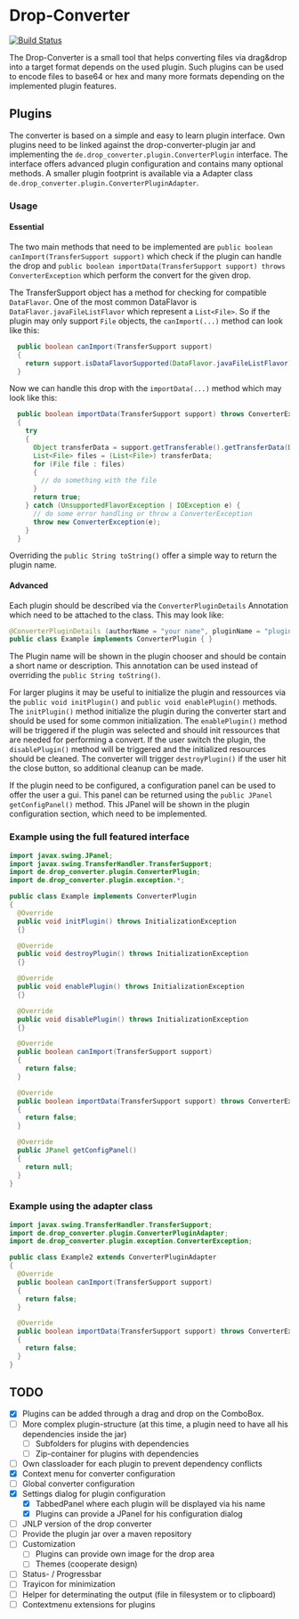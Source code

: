 # Drop-Converter
[![Build Status](https://travis-ci.org/Rayman2200/drop-converter.png?branch=master)](https://travis-ci.org/Rayman2200/drop-converter)

The Drop-Converter is a small tool that helps converting files via drag&drop into a target format depends on the used plugin. Such plugins can be used to encode files to base64 or hex and many more formats depending on the implemented plugin features. 

## Plugins
The converter is based on a simple and easy to learn plugin interface. Own plugins need to be linked against the drop-converter-plugin jar and implementing the `de.drop_converter.plugin.ConverterPlugin` interface. The interface offers advanced plugin configuration and contains many optional methods. A smaller plugin footprint is available via a Adapter class `de.drop_converter.plugin.ConverterPluginAdapter`.  

### Usage
#### Essential
The two main methods that need to be implemented are `public boolean canImport(TransferSupport support)` which check if the plugin can handle the drop and `public boolean importData(TransferSupport support) throws ConverterException` which perform the convert for the given drop.

The TransferSupport object has a method for checking for compatible `DataFlavor`. One of the most common DataFlavor is `DataFlavor.javaFileListFlavor` which represent a `List<File>`. So if the plugin may only support `File` objects, the `canImport(...)` method can look like this:

```java
  public boolean canImport(TransferSupport support)
  {
    return support.isDataFlavorSupported(DataFlavor.javaFileListFlavor);
  }
```

Now we can handle this drop with the `importData(...)` method which may look like this:
```java
  public boolean importData(TransferSupport support) throws ConverterException
  {
    try 
    {
      Object transferData = support.getTransferable().getTransferData(DataFlavor.javaFileListFlavor);
      List<File> files = (List<File>) transferData;
      for (File file : files) 
      {
        // do something with the file
      }
      return true;
    } catch (UnsupportedFlavorException | IOException e) {
      // do some error handling or throw a ConverterException
      throw new ConverterException(e);
    }
  }
```

Overriding the `public String toString()` offer a simple way to return the plugin name. 

#### Advanced
Each plugin should be described via the `ConverterPluginDetails` Annotation which need to be attached to the class. This may look like:

```java
@ConverterPluginDetails (authorName = "your name", pluginName = "plugin name", pluginVersion = "1.0")
public class Example implements ConverterPlugin { }

```

The Plugin name will be shown in the plugin chooser and should be contain a short name or description. This annotation can be used instead of overriding the `public String toString()`.

For larger plugins it may be useful to initialize the plugin and ressources via the `public void initPlugin()` and `public void enablePlugin()` methods. The `initPlugin()` method initialize the plugin during the converter start and should be used for some common initialization. The `enablePlugin()` method will be triggered if the plugin was selected and should init ressources that are needed for performing a convert. If the user switch the plugin, the `disablePlugin()` method will be triggered and the initialized resources should be cleaned. The converter will trigger `destroyPlugin()` if the user hit the close button, so additional cleanup can be made.

If the plugin need to be configured, a configuration panel can be used to offer the user a gui. This panel can be returned using the `public JPanel getConfigPanel()` method. This JPanel will be shown in the plugin configuration section, which need to be implemented. 

### Example using the full featured interface

```java
import javax.swing.JPanel;
import javax.swing.TransferHandler.TransferSupport;
import de.drop_converter.plugin.ConverterPlugin;
import de.drop_converter.plugin.exception.*;

public class Example implements ConverterPlugin
{
  @Override
  public void initPlugin() throws InitializationException
  {}

  @Override
  public void destroyPlugin() throws InitializationException
  {}

  @Override
  public void enablePlugin() throws InitializationException
  {}

  @Override
  public void disablePlugin() throws InitializationException
  {}

  @Override
  public boolean canImport(TransferSupport support)
  {
    return false;
  }

  @Override
  public boolean importData(TransferSupport support) throws ConverterException
  {
    return false;
  }

  @Override
  public JPanel getConfigPanel()
  {
    return null;
  }
}
```

### Example using the adapter class
```java
import javax.swing.TransferHandler.TransferSupport;
import de.drop_converter.plugin.ConverterPluginAdapter;
import de.drop_converter.plugin.exception.ConverterException;

public class Example2 extends ConverterPluginAdapter
{
  @Override
  public boolean canImport(TransferSupport support)
  {
    return false;
  }

  @Override
  public boolean importData(TransferSupport support) throws ConverterException
  {
    return false;
  }
}
```

## TODO

- [x] Plugins can be added through a drag and drop on the ComboBox.
- [ ] More complex plugin-structure (at this time, a plugin need to have all his dependencies inside the jar)
  - [ ] Subfolders for plugins with dependencies
  - [ ] Zip-container for plugins with dependencies
- [ ] Own classloader for each plugin to prevent dependency conflicts
- [x] Context menu for converter configuration
- [ ] Global converter configuration
- [x] Settings dialog for plugin configuration
  - [x] TabbedPanel where each plugin will be displayed via his name
  - [x] Plugins can provide a JPanel for his configuration dialog
- [ ] JNLP version of the drop converter
- [ ] Provide the plugin jar over a maven repository
- [ ] Customization 
  - [ ] Plugins can provide own image for the drop area
  - [ ] Themes (cooperate design)
- [ ] Status- / Progressbar
- [ ] Trayicon for minimization
- [ ] Helper for determinating the output (file in filesystem or to clipboard)
- [ ] Contextmenu extensions for plugins 
